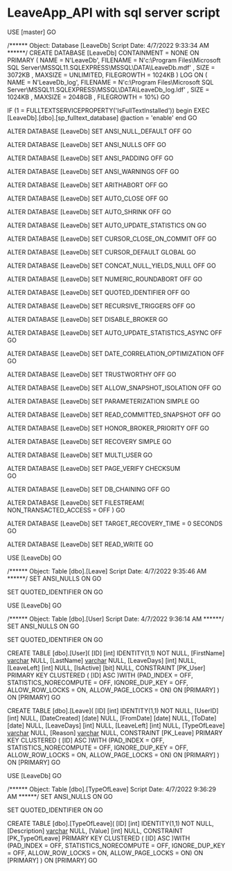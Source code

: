 # LeaveApp_API with sql server script

USE [master]
GO

/****** Object:  Database [LeaveDb]    Script Date: 4/7/2022 9:33:34 AM ******/
CREATE DATABASE [LeaveDb]
 CONTAINMENT = NONE
 ON  PRIMARY 
( NAME = N'LeaveDb', FILENAME = N'c:\Program Files\Microsoft SQL Server\MSSQL11.SQLEXPRESS\MSSQL\DATA\LeaveDb.mdf' , SIZE = 3072KB , MAXSIZE = UNLIMITED, FILEGROWTH = 1024KB )
 LOG ON 
( NAME = N'LeaveDb_log', FILENAME = N'c:\Program Files\Microsoft SQL Server\MSSQL11.SQLEXPRESS\MSSQL\DATA\LeaveDb_log.ldf' , SIZE = 1024KB , MAXSIZE = 2048GB , FILEGROWTH = 10%)
GO

IF (1 = FULLTEXTSERVICEPROPERTY('IsFullTextInstalled'))
begin
EXEC [LeaveDb].[dbo].[sp_fulltext_database] @action = 'enable'
end
GO

ALTER DATABASE [LeaveDb] SET ANSI_NULL_DEFAULT OFF 
GO

ALTER DATABASE [LeaveDb] SET ANSI_NULLS OFF 
GO

ALTER DATABASE [LeaveDb] SET ANSI_PADDING OFF 
GO

ALTER DATABASE [LeaveDb] SET ANSI_WARNINGS OFF 
GO

ALTER DATABASE [LeaveDb] SET ARITHABORT OFF 
GO

ALTER DATABASE [LeaveDb] SET AUTO_CLOSE OFF 
GO

ALTER DATABASE [LeaveDb] SET AUTO_SHRINK OFF 
GO

ALTER DATABASE [LeaveDb] SET AUTO_UPDATE_STATISTICS ON 
GO

ALTER DATABASE [LeaveDb] SET CURSOR_CLOSE_ON_COMMIT OFF 
GO

ALTER DATABASE [LeaveDb] SET CURSOR_DEFAULT  GLOBAL 
GO

ALTER DATABASE [LeaveDb] SET CONCAT_NULL_YIELDS_NULL OFF 
GO

ALTER DATABASE [LeaveDb] SET NUMERIC_ROUNDABORT OFF 
GO

ALTER DATABASE [LeaveDb] SET QUOTED_IDENTIFIER OFF 
GO

ALTER DATABASE [LeaveDb] SET RECURSIVE_TRIGGERS OFF 
GO

ALTER DATABASE [LeaveDb] SET  DISABLE_BROKER 
GO

ALTER DATABASE [LeaveDb] SET AUTO_UPDATE_STATISTICS_ASYNC OFF 
GO

ALTER DATABASE [LeaveDb] SET DATE_CORRELATION_OPTIMIZATION OFF 
GO

ALTER DATABASE [LeaveDb] SET TRUSTWORTHY OFF 
GO

ALTER DATABASE [LeaveDb] SET ALLOW_SNAPSHOT_ISOLATION OFF 
GO

ALTER DATABASE [LeaveDb] SET PARAMETERIZATION SIMPLE 
GO

ALTER DATABASE [LeaveDb] SET READ_COMMITTED_SNAPSHOT OFF 
GO

ALTER DATABASE [LeaveDb] SET HONOR_BROKER_PRIORITY OFF 
GO

ALTER DATABASE [LeaveDb] SET RECOVERY SIMPLE 
GO

ALTER DATABASE [LeaveDb] SET  MULTI_USER 
GO

ALTER DATABASE [LeaveDb] SET PAGE_VERIFY CHECKSUM  
GO

ALTER DATABASE [LeaveDb] SET DB_CHAINING OFF 
GO

ALTER DATABASE [LeaveDb] SET FILESTREAM( NON_TRANSACTED_ACCESS = OFF ) 
GO

ALTER DATABASE [LeaveDb] SET TARGET_RECOVERY_TIME = 0 SECONDS 
GO

ALTER DATABASE [LeaveDb] SET  READ_WRITE 
GO

USE [LeaveDb]
GO

/****** Object:  Table [dbo].[Leave]    Script Date: 4/7/2022 9:35:46 AM ******/
SET ANSI_NULLS ON
GO

SET QUOTED_IDENTIFIER ON
GO

USE [LeaveDb]
GO

/****** Object:  Table [dbo].[User]    Script Date: 4/7/2022 9:36:14 AM ******/
SET ANSI_NULLS ON
GO

SET QUOTED_IDENTIFIER ON
GO

CREATE TABLE [dbo].[User](
	[ID] [int] IDENTITY(1,1) NOT NULL,
	[FirstName] [varchar](50) NULL,
	[LastName] [varchar](50) NULL,
	[LeaveDays] [int] NULL,
	[LeaveLeft] [int] NULL,
	[IsActive] [bit] NULL,
 CONSTRAINT [PK_User] PRIMARY KEY CLUSTERED 
(
	[ID] ASC
)WITH (PAD_INDEX = OFF, STATISTICS_NORECOMPUTE = OFF, IGNORE_DUP_KEY = OFF, ALLOW_ROW_LOCKS = ON, ALLOW_PAGE_LOCKS = ON) ON [PRIMARY]
) ON [PRIMARY]
GO




CREATE TABLE [dbo].[Leave](
	[ID] [int] IDENTITY(1,1) NOT NULL,
	[UserID] [int] NULL,
	[DateCreated] [date] NULL,
	[FromDate] [date] NULL,
	[ToDate] [date] NULL,
	[LeaveDays] [int] NULL,
	[LeaveLeft] [int] NULL,
	[TypeOfLeave] [varchar](20) NULL,
	[Reason] [varchar](50) NULL,
 CONSTRAINT [PK_Leave] PRIMARY KEY CLUSTERED 
(
	[ID] ASC
)WITH (PAD_INDEX = OFF, STATISTICS_NORECOMPUTE = OFF, IGNORE_DUP_KEY = OFF, ALLOW_ROW_LOCKS = ON, ALLOW_PAGE_LOCKS = ON) ON [PRIMARY]
) ON [PRIMARY]
GO

USE [LeaveDb]
GO

/****** Object:  Table [dbo].[TypeOfLeave]    Script Date: 4/7/2022 9:36:29 AM ******/
SET ANSI_NULLS ON
GO

SET QUOTED_IDENTIFIER ON
GO

CREATE TABLE [dbo].[TypeOfLeave](
	[ID] [int] IDENTITY(1,1) NOT NULL,
	[Description] [varchar](20) NULL,
	[Value] [int] NULL,
 CONSTRAINT [PK_TypeOfLeave] PRIMARY KEY CLUSTERED 
(
	[ID] ASC
)WITH (PAD_INDEX = OFF, STATISTICS_NORECOMPUTE = OFF, IGNORE_DUP_KEY = OFF, ALLOW_ROW_LOCKS = ON, ALLOW_PAGE_LOCKS = ON) ON [PRIMARY]
) ON [PRIMARY]
GO




